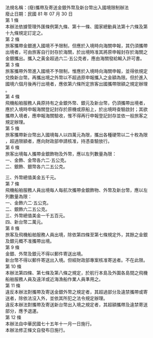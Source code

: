 法規名稱：(廢)攜帶及寄送金銀外幣及新台幣出入國境限制辦法  
廢止日期：民國 81 年 07 月 30 日  
第 1 條  
本辦法依據管理外匯條例第九條、第十一條、國家總動員法第十六條及第  
十九條規定訂定之。  
第 2 條  
旅客攜帶金銀進入國境不予限制，但應於入境時向海關申報，其仍須攜帶  
出境者，可由旅客自行封存於海關，於出境時准其將原申報封存於海關之  
金銀攜出。攜入之黃金超過六二‧五公克者，應由海關發給輸入許可書。  
第 3 條  
旅客攜帶外幣進入國境不予限制，惟應於入境時向海關申報，並得依規定  
兌換新台幣。再攜出境之外幣以不超過原申報攜入之金額為限。但於進入  
國境六個月後再行出境者，應依第六條所定旅客出國攜帶限額之規定辦理  
。  
第 4 條  
飛機船舶服務人員原持有之金銀外幣、銀元及新台幣，仍須攜帶出境者，  
應於入境時申報海關登記封存於原機或原船上，於出境時查驗啟封；其欲  
攜帶入境者，應申報海關驗收，惟不得再行申報登記封存並依一般旅客之  
規定辦理。  
第 5 條  
旅客攜帶新台幣出入國境每人以四萬元為限，攜出各種硬幣以二十枚為限  
，超過限額者，應向財政部申請核准，持憑查驗放行。  
第 6 條  
旅客出境每人攜帶金銀飾物及外幣，應以左列數量為限：  
一、金飾、金幣各六二‧五公克。  
二、銀飾、銀幣各六二五公克。  


三、外幣總值美金五千元。  
第 7 條  
飛機船舶服務人員出境每人每航次攜帶金銀飾物、外幣及新台幣，應以左  
列數量為限：  
一、金飾六二‧五公克。  
二、銀飾六二五公克。  
三、外幣總值美金一千五百元。  
四、新台幣二萬元。  
第 8 條  
旅客及飛機船舶服務人員出境，除依第四條至第七條規定外，其餘之金銀  
及銀元概不准攜帶出境。  
第 9 條  
金銀、外幣及銀元不得以郵件寄送出境。  
新台幣不得以郵件寄送出入境。但經財政部專案核准寄送者。不在此限。  
第 10 條  
本辦法第四條、第七條及第八條之規定，於航行本島及外圍各島間之飛機  
船舶服務人員及遠洋或近海漁船作業人員準用之。  
第 11 條  
違反本辦法對攜帶及寄送金銀外幣之規定者，其超過部分及違禁攜帶或寄  
送者，除依法沒入外，並依其所犯之法令規定辦理。  
違反本辦法對攜帶及寄送新台幣出入境之規定者，其超額攜帶及違禁寄送  
部分，應予退運。  
第 12 條  
本辦法自中華民國七十五年十一月一日施行。  
本辦法修正條文自發布日施行。  



